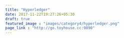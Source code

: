 ```yaml
---
title: "Hyperledger"
date: 2017-11-22T19:27:26+05:30
draft: true
featured_image : "images/category4/hyperledger.png"
page_link : "http://go.toyhouse.cc:9090"
---
```


